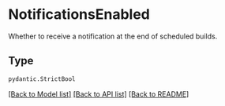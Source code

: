 # NotificationsEnabled

Whether to receive a notification at the end of scheduled builds.

## Type
```python
pydantic.StrictBool
```


[[Back to Model list]](../../../../README.md#models-v2-link) [[Back to API list]](../../../../README.md#apis-v2-link) [[Back to README]](../../../../README.md)
